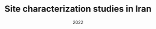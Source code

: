 ---
title: Site characterization studies in Iran
summary: A series of site characterization studies in different parts of Iran
tags:
  - Site Characterization
date: '2022'

# Optional external URL for project (replaces project detail page).
external_link: ''

image:
  caption: A
  focal_point: Smart

links:
  - icon: envelope
    icon_pack: fas
    name: your comments
    link: '/#contact'
url_code: ''
url_pdf: ''
url_slides: ''
url_video: ''
---